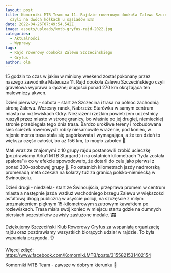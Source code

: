 ```yaml
---
layout: post
title: Komorniki MTB Team na 11. Rajdzie rowerowym dookoła Zalewu Szczecińskiego
  czyli na dwóch kółkach u sąsiadów 🇩🇪
date: 2022-04-26T07:49:54.542Z
image: assets/uploads/kmtb-gryfus-rajd-2022.jpg
categories:
  - Aktualności
  - Wyprawy
tags:
  - Rajd rowerowy dookoła Zalewu Szczecińskiego
  - Gryfus
author: ola
---
```

15 godzin to czas w jakim w miniony weekend został pokonany przez naszego zawodnika Mateusza 11. Rajd dookoła Zalewu Szczecińskiego czyli gravelowa wyprawa o łącznej długości ponad 270 km okrążająca ten malowniczy akwen.
<!--more-->

Dzień pierwszy - sobota - start ze Szczecina i trasa na północ zachodnią stroną Zalewu. Wczesny ranek, Nabrzeże Starówka w samym centrum miasta na rozlewiskach Odry. Niezrażeni rzeźkim powietrzem uczestnicy ruszyli przez miasto w stronę granicy, bo właśnie po jej drugiej, niemieckiej stronie przebiegała tego dnia trasa. Bardzo urokliwe tereny i rozbudowana sieć ścieżek rowerowych robiły niesamowite wrażenie, pod koniec, w rejonie morza trasa stała się pagórkowata i wymagająca, a że ten dzień to większa część całości, bo aż 156 km, to mogło zaboleć 😬.

Mati wraz ze znajomymi z 10 grupy rajdu postanowili zrobić ucieczkę (pozdrawiamy Arka1 MTB Stargard ) i na ostatnich kilometrach "łyda została spalona"🔥 co w efekcie spowodowało, że dotarli do celu jako pierwsi z ponad 300-osobowej grupy 💪. Po ostatnich kilometrach jazdy nadmorską promenadą meta czekała na kolarzy tuż za granicą polsko-niemiecką w Świnoujściu.

Dzień drugi - niedziela- start ze Świnoujścia, przeprawa promem w centrum miasta a następnie jazda wzdłuż wschodniego brzegu Zalewu w większości asfaltową drogą publiczną w asyście policji, na szczęście z miłym urozmaiceniem pięknym 15-kilometrowym szutrowym kawałkiem po rozlewiskach. Trasa miała swój koniec w miejscu startu gdzie na dumnych piersiach uczestników zawisły zasłużone medale. 🎖🎖

Dziękujemy Szczeciński Klub Rowerowy Gryfus  za wspaniałą organizację rajdu oraz pozdrawiamy wszystkich biorących udział w rajdzie. To była wspaniała przygoda. 👌

Więcej zdjęć: <https://www.facebook.com/Komorniki.MTB/posts/3155821531402154>

Komorniki MTB Team - zawsze w dobrym kierunku 🙂 